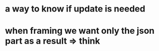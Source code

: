 # a way to know if update is needed 

# when framing we want only the json part as a result => think 
